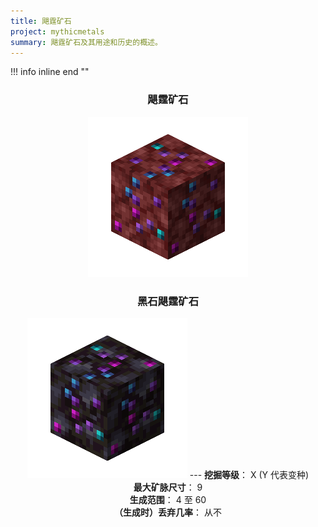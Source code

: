 ```yaml
---
title: 飓霆矿石
project: mythicmetals
summary: 飓霆矿石及其用途和历史的概述。
---
```


!!! info inline end ""
    <center class=tooltip>
    <h3>**飓霆矿石**</h3>
    ![stormyx_ore](../../assets/mythicmetals/stormyx_ore.png)<br>
    <h3>**黑石飓霆矿石**</h3>
    ![blackstone_stormyx_ore](../../assets/mythicmetals/blackstone_stormyx_ore.png)
    ---
    **挖掘等级**： X (Y 代表变种)<br>
    **最大矿脉尺寸**： 9<br>
    **生成范围**： 4 至 60<br>
    **（生成时）丢弃几率**： 从不<br>
